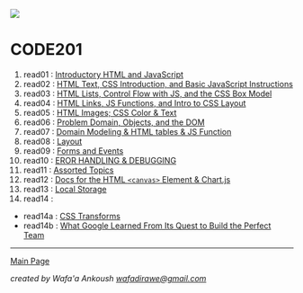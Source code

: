 ![](https://i.pinimg.com/564x/f0/81/97/f0819711bf1757b3f72595a36b7035d0.jpg)

# CODE201

1. read01 : [Introductory HTML and JavaScript](class-01/class-01.md)
2. read02 : [HTML Text, CSS Introduction, and Basic JavaScript Instructions](class-02/class-02.md)
3. read03 : [HTML Lists, Control Flow with JS, and the CSS Box Model](class-03/class-03.md)
4. read04 : [HTML Links, JS Functions, and Intro to CSS Layout](class-04/class-04.md)
5. read05 : [HTML Images; CSS Color & Text](class-05/class-05.md)
6. read06 : [Problem Domain, Objects, and the DOM](class-06/class-06.md)
7. read07 : [Domain Modeling & HTML tables & JS Function](class-07/class-07.md)
8. read08 : [Layout](class-08/class-08.md)
9. read09 : [Forms and Events](class-09/class-09.md)
10. read10 : [EROR HANDLING & DEBUGGING](class-10/class-10.md)
11. read11 : [Assorted Topics](class-11/class-11.md)
12. read12 : [Docs for the HTML `<canvas>` Element & Chart.js](class-12/class-12.md)
13. read13 : [Local Storage](class-13/class-13.md)
14. read14 : 
- read14a : [CSS Transforms](class-14/class-14a.md)
- read14b : [What Google Learned From Its Quest to Build the Perfect Team](class-14/class-14b)

***

[Main Page](README.md)

*created by Wafa'a Ankoush wafadirawe@gmail.com* 